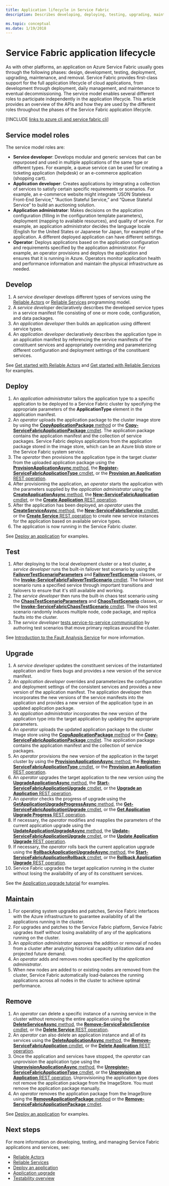 ```yaml
---
title: Application lifecycle in Service Fabric
description: Describes developing, deploying, testing, upgrading, maintaining, and removing Service Fabric applications.

ms.topic: conceptual
ms.date: 1/19/2018
---
```

# Service Fabric application lifecycle
As with other platforms, an application on Azure Service Fabric usually goes through the following phases: design, development, testing, deployment, upgrading, maintenance, and removal. Service Fabric provides first-class support for the full application lifecycle of cloud applications, from development through deployment, daily management, and maintenance to eventual decommissioning. The service model enables several different roles to participate independently in the application lifecycle. This article provides an overview of the APIs and how they are used by the different roles throughout the phases of the Service Fabric application lifecycle.

[!INCLUDE [links to azure cli and service fabric cli](../../includes/service-fabric-sfctl.md)]

## Service model roles
The service model roles are:

* **Service developer**: Develops modular and generic services that can be repurposed and used in multiple applications of the same type or different types. For example, a queue service can be used for creating a ticketing application (helpdesk) or an e-commerce application (shopping cart).
* **Application developer**: Creates applications by integrating a collection of services to satisfy certain specific requirements or scenarios. For example, an e-commerce website might integrate “JSON Stateless Front-End Service,” “Auction Stateful Service,” and “Queue Stateful Service” to build an auctioning solution.
* **Application administrator**: Makes decisions on the application configuration (filling in the configuration template parameters), deployment (mapping to available resources), and quality of service. For example, an application administrator decides the language locale (English for the United States or Japanese for Japan, for example) of the application. A different deployed application can have different settings.
* **Operator**: Deploys applications based on the application configuration and requirements specified by the application administrator. For example, an operator provisions and deploys the application and ensures that it is running in Azure. Operators monitor application health and performance information and maintain the physical infrastructure as needed.

## Develop
1. A *service developer* develops different types of services using the [Reliable Actors](service-fabric-reliable-actors-introduction.md) or [Reliable Services](service-fabric-reliable-services-introduction.md) programming model.
2. A *service developer* declaratively describes the developed service types in a service manifest file consisting of one or more code, configuration, and data packages.
3. An *application developer* then builds an application using different service types.
4. An *application developer* declaratively describes the application type in an application manifest by referencing the service manifests of the constituent services and appropriately overriding and parameterizing different configuration and deployment settings of the constituent services.

See [Get started with Reliable Actors](service-fabric-reliable-actors-get-started.md) and [Get started with Reliable Services](service-fabric-reliable-services-quick-start.md) for examples.

## Deploy
1. An *application administrator* tailors the application type to a specific application to be deployed to a Service Fabric cluster by specifying the appropriate parameters of the **ApplicationType** element in the application manifest.
2. An *operator* uploads the application package to the cluster image store by using the [**CopyApplicationPackage** method](/dotnet/api/system.fabric.fabricclient.applicationmanagementclient) or the [**Copy-ServiceFabricApplicationPackage** cmdlet](/powershell/module/servicefabric/copy-servicefabricapplicationpackage). The application package contains the application manifest and the collection of service packages. Service Fabric deploys applications from the application package stored in the image store, which can be an Azure blob store or the Service Fabric system service.
3. The *operator* then provisions the application type in the target cluster from the uploaded application package using the [**ProvisionApplicationAsync** method](/dotnet/api/system.fabric.fabricclient.applicationmanagementclient), the  [**Register-ServiceFabricApplicationType** cmdlet](/powershell/module/servicefabric/register-servicefabricapplicationtype), or the [**Provision an Application** REST operation](/rest/api/servicefabric/provision-an-application).
4. After provisioning the application, an *operator* starts the application with the parameters supplied by the *application administrator* using the [**CreateApplicationAsync** method](/dotnet/api/system.fabric.fabricclient.applicationmanagementclient), the [**New-ServiceFabricApplication** cmdlet](/powershell/module/servicefabric/new-servicefabricapplication), or the [**Create Application** REST operation](/rest/api/servicefabric/create-an-application).
5. After the application has been deployed, an *operator* uses the [**CreateServiceAsync** method](/dotnet/api/system.fabric.fabricclient.servicemanagementclient), the [**New-ServiceFabricService** cmdlet](/powershell/module/servicefabric/new-servicefabricservice), or the [**Create Service** REST operation](/rest/api/servicefabric/create-a-service) to create new service instances for the application based on available service types.
6. The application is now running in the Service Fabric cluster.

See [Deploy an application](service-fabric-deploy-remove-applications.md) for examples.

## Test
1. After deploying to the local development cluster or a test cluster, a *service developer* runs the built-in failover test scenario by using the [**FailoverTestScenarioParameters**](/dotnet/api/system.fabric.testability.scenario.failovertestscenarioparameters) and [**FailoverTestScenario**](/dotnet/api/system.fabric.testability.scenario.failovertestscenario) classes, or the [**Invoke-ServiceFabricFailoverTestScenario** cmdlet](/powershell/module/servicefabric/invoke-servicefabricfailovertestscenario). The failover test scenario runs a specified service through important transitions and failovers to ensure that it's still available and working.
2. The *service developer* then runs the built-in chaos test scenario using the [**ChaosTestScenarioParameters**](/dotnet/api/system.fabric.testability.scenario.chaostestscenarioparameters) and [**ChaosTestScenario**](/dotnet/api/system.fabric.testability.scenario.chaostestscenario) classes, or the [**Invoke-ServiceFabricChaosTestScenario** cmdlet](/powershell/module/servicefabric/invoke-servicefabricchaostestscenario). The chaos test scenario randomly induces multiple node, code package, and replica faults into the cluster.
3. The *service developer* [tests service-to-service communication](service-fabric-testability-scenarios-service-communication.md) by authoring test scenarios that move primary replicas around the cluster.

See [Introduction to the Fault Analysis Service](service-fabric-testability-overview.md) for more information.

## Upgrade
1. A *service developer* updates the constituent services of the instantiated application and/or fixes bugs and provides a new version of the service manifest.
2. An *application developer* overrides and parameterizes the configuration and deployment settings of the consistent services and provides a new version of the application manifest. The application developer then incorporates the new versions of the service manifests into the application and provides a new version of the application type in an updated application package.
3. An *application administrator* incorporates the new version of the application type into the target application by updating the appropriate parameters.
4. An *operator* uploads the updated application package to the cluster image store using the [**CopyApplicationPackage** method](/dotnet/api/system.fabric.fabricclient.applicationmanagementclient) or the [**Copy-ServiceFabricApplicationPackage** cmdlet](/powershell/module/servicefabric/copy-servicefabricapplicationpackage). The application package contains the application manifest and the collection of service packages.
5. An *operator* provisions the new version of the application in the target cluster by using the [**ProvisionApplicationAsync** method](/dotnet/api/system.fabric.fabricclient.applicationmanagementclient), the [**Register-ServiceFabricApplicationType** cmdlet](/powershell/module/servicefabric/register-servicefabricapplicationtype), or the [**Provision an Application** REST operation](/rest/api/servicefabric/provision-an-application).
6. An *operator* upgrades the target application to the new version using the [**UpgradeApplicationAsync** method](/dotnet/api/system.fabric.fabricclient.applicationmanagementclient), the [**Start-ServiceFabricApplicationUpgrade** cmdlet](/powershell/module/servicefabric/start-servicefabricapplicationupgrade), or the [**Upgrade an Application** REST operation](/rest/api/servicefabric/upgrade-an-application).
7. An *operator* checks the progress of upgrade using the [**GetApplicationUpgradeProgressAsync** method](/dotnet/api/system.fabric.fabricclient.applicationmanagementclient), the [**Get-ServiceFabricApplicationUpgrade** cmdlet](/powershell/module/servicefabric/get-servicefabricapplicationupgrade), or the [**Get Application Upgrade Progress** REST operation](/rest/api/servicefabric/get-the-progress-of-an-application-upgrade1).
8. If necessary, the *operator* modifies and reapplies the parameters of the current application upgrade using the [**UpdateApplicationUpgradeAsync** method](/dotnet/api/system.fabric.fabricclient.applicationmanagementclient), the [**Update-ServiceFabricApplicationUpgrade** cmdlet](/powershell/module/servicefabric/update-servicefabricapplicationupgrade), or the [**Update Application Upgrade** REST operation](/rest/api/servicefabric/update-an-application-upgrade).
9. If necessary, the *operator* rolls back the current application upgrade using the [**RollbackApplicationUpgradeAsync** method](/dotnet/api/system.fabric.fabricclient.applicationmanagementclient), the [**Start-ServiceFabricApplicationRollback** cmdlet](/powershell/module/servicefabric/start-servicefabricapplicationrollback), or the [**Rollback Application Upgrade** REST operation](/rest/api/servicefabric/rollback-an-application-upgrade).
10. Service Fabric upgrades the target application running in the cluster without losing the availability of any of its constituent services.

See the [Application upgrade tutorial](service-fabric-application-upgrade-tutorial.md) for examples.

## Maintain
1. For operating system upgrades and patches, Service Fabric interfaces with the Azure infrastructure to guarantee availability of all the applications running in the cluster.
2. For upgrades and patches to the Service Fabric platform, Service Fabric upgrades itself without losing availability of any of the applications running on the cluster.
3. An *application administrator* approves the addition or removal of nodes from a cluster after analyzing historical capacity utilization data and projected future demand.
4. An *operator* adds and removes nodes specified by the *application administrator*.
5. When new nodes are added to or existing nodes are removed from the cluster, Service Fabric automatically load-balances the running applications across all nodes in the cluster to achieve optimal performance.

## Remove
1. An *operator* can delete a specific instance of a running service in the cluster without removing the entire application using the [**DeleteServiceAsync** method](/dotnet/api/system.fabric.fabricclient.servicemanagementclient), the [**Remove-ServiceFabricService** cmdlet](/powershell/module/servicefabric/remove-servicefabricservice), or the [**Delete Service** REST operation](/rest/api/servicefabric/delete-a-service).  
2. An *operator* can also delete an application instance and all of its services using the [**DeleteApplicationAsync** method](/dotnet/api/system.fabric.fabricclient.applicationmanagementclient), the [**Remove-ServiceFabricApplication** cmdlet](/powershell/module/servicefabric/remove-servicefabricapplication), or the [**Delete Application** REST operation](/rest/api/servicefabric/delete-an-application).
3. Once the application and services have stopped, the *operator* can unprovision the application type using the [**UnprovisionApplicationAsync** method](/dotnet/api/system.fabric.fabricclient.applicationmanagementclient), the  [**Unregister-ServiceFabricApplicationType** cmdlet](/powershell/module/servicefabric/unregister-servicefabricapplicationtype), or the [**Unprovision an Application** REST operation](/rest/api/servicefabric/unprovision-an-application). Unprovisioning the application type does not remove the application package from the ImageStore. You must remove the application package manually.
4. An *operator* removes the application package from the ImageStore using the [**RemoveApplicationPackage** method](/dotnet/api/system.fabric.fabricclient.applicationmanagementclient) or the [**Remove-ServiceFabricApplicationPackage** cmdlet](/powershell/module/servicefabric/remove-servicefabricapplicationpackage).

See [Deploy an application](service-fabric-deploy-remove-applications.md) for examples.

## Next steps
For more information on developing, testing, and managing Service Fabric applications and services, see:

* [Reliable Actors](service-fabric-reliable-actors-introduction.md)
* [Reliable Services](service-fabric-reliable-services-introduction.md)
* [Deploy an application](service-fabric-deploy-remove-applications.md)
* [Application upgrade](service-fabric-application-upgrade.md)
* [Testability overview](service-fabric-testability-overview.md)
